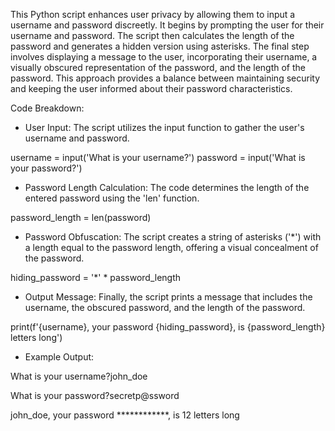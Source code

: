This Python script enhances user privacy by allowing them to input a username and password discreetly. It begins by prompting the user for their username and password. The script then calculates the length of the password and generates a hidden version using asterisks. The final step involves displaying a message to the user, incorporating their username, a visually obscured representation of the password, and the length of the password. This approach provides a balance between maintaining security and keeping the user informed about their password characteristics.

Code Breakdown:


* User Input:
The script utilizes the input function to gather the user's username and password.

username = input('What is your username?')
password = input('What is your password?')


* Password Length Calculation:
The code determines the length of the entered password using the 'len' function.

password_length = len(password)


* Password Obfuscation:
The script creates a string of asterisks ('*') with a length equal to the password length, offering a visual concealment of the password.

hiding_password = '*' * password_length


* Output Message:
Finally, the script prints a message that includes the username, the obscured password, and the length of the password.

print(f'{username}, your password {hiding_password}, is {password_length} letters long')

* Example Output:

What is your username?john_doe

What is your password?secretp@ssword

john_doe, your password ************, is 12 letters long 

